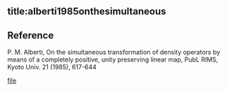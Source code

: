 title:alberti1985onthesimultaneous
---

## Reference

P. M. Alberti, On the simultaneous transformation of density operators by means of a completely positive, unity preserving linear map, PubL RIMS, Kyoto Univ. 21 (1985), 
617-644

[file](alberti1985onthesimultaneous/alb_rims_1985,pdf)
